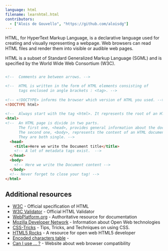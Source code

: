 ```yaml
---
language: html
filename: learnhtml.html
contributors:
  - ["Alois de Gouvello", "https://github.com/aloisdg"]
---
```


HTML, for HyperText Markup Language, is a declarative language used for creating and visually representing a webpage. Web browsers can read HTML files and render them into visible or audible web pages.
 
HTML is a subset of Standard Generalized Markup Language (SGML) and is specified by the World Wide Web Consortium (W3C).

```html

<!--  Comments are between arrows. -->

<!--  HTML is written in the form of HTML elements consisting of
      tags enclosed in angle brackets : <tag>. -->
  
<!-- <!DOCTYPE> informs the browser which version of HTML you used. -->
<!DOCTYPE html>
  
<!--  Always start with the tag <html>. It represents the root of an HTML document. -->
<html>
<!--  An HTML page is divide in two parts.
      The first one, <head>, provides general information about the document.
      The second one, <body>, represents the content of an HTML document.
      They are both single. -->
  <head>
    <title>Here we write the Document title</title>
    <!-- A lot of metadata tags exist.  -->
  </head>
  <body>
    <!-- Here we write the Document content -->
  </body>
  <!-- Never forget to close your tag! -->
</html>


```

## Additional resources

- [W3C](http://www.w3.org/TR/html/) - Official specification of HTML
- [W3C Validator](https://validator.w3.org/) - Official HTML Validator
- [WebPlatform.org](http://www.webplatform.org/) - Authoritative resource for documentation
- [Mozilla Developer Network](https://developer.mozilla.org/en-US/docs/Web/HTML/) - Information about Open Web technologies
- [CSS-Tricks](https://css-tricks.com/) - Tips, Tricks, and Techniques on using CSS.
- [HTML5 Rocks](http://www.html5rocks.com/en/) - A resource for open web HTML5 developer
- [Encoded characters table](http://dev.w3.org/html5/html-author/charref) - 
- [Can I use ... ?](http://caniuse.com/) - Website about web browser compatibility
